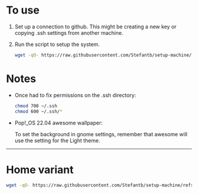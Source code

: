 # To use

1. Set up a connection to github. 
    This might be creating a new key or copying .ssh settings from another machine. 

2. Run the script to setup the system.
    ``` bash
    wget -qO- https://raw.githubusercontent.com/Stefantb/setup-machine/refs/heads/main/setup-pop-22.sh | bash | tee setup-pop-22.log
    ```


# Notes

* Once had to fix permissions on the .ssh directory: 

    ``` bash
    chmod 700 ~/.ssh
    chmod 600 ~/.ssh/*
    ```
* Pop!_OS 22.04 awesome wallpaper:

    To set the background in gnome settings, remember that awesome will use the setting for the Light theme.

___
# Home variant

``` bash
wget -qO- https://raw.githubusercontent.com/Stefantb/setup-machine/refs/heads/main/setup-pop-22-home.sh | bash | tee setup-pop-22.log
```

